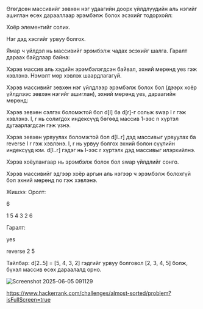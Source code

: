 Өгөгдсөн массивийг зөвхөн нэг удаагийн доорх үйлдлүүдийн аль нэгийг ашиглан өсөх дарааллаар эрэмбэлж болох эсэхийг тодорхойл:

Хоёр элементийг солих.

Нэг дэд хэсгийг урвуу болгох.

Ямар ч үйлдэл нь массивийг эрэмбэлж чадах эсэхийг шалга. Гаралт дараах байдлаар байна:

Хэрэв массив аль хэдийн эрэмбэлэгдсэн байвал, эхний мөрөнд yes гэж хэвлэнэ. Нэмэлт мөр хэвлэх шаардлагагүй.

Хэрэв массивийг зөвхөн нэг үйлдлээр эрэмбэлж болох бол (дээрх хоёр үйлдлээс зөвхөн нэгийг ашиглан), эхний мөрөнд yes, дараагийн мөрөнд:

Хэрэв зөвхөн сэлгэх боломжтой бол d[l] ба d[r]-г сольж swap l r гэж хэвлэнэ. l, r нь солигдох индексүүд бөгөөд массив 1-ээс n хүртэл дугаарлагдсан гэж үзнэ.

Хэрэв зөвхөн урвуулах боломжтой бол d[l..r] дэд массивыг урвуулах ба reverse l r гэж хэвлэнэ. l, r нь урвуу болгох эхний болон сүүлийн индексүүд юм. d[l..r] гэдэг нь l-ээс r хүртэлх дэд массивыг илэрхийлнэ.

Хэрэв хоёулангаар нь эрэмбэлж болох бол swap үйлдлийг сонго.

Хэрэв массивийг эдгээр хоёр аргын аль нэгээр ч эрэмбэлж болохгүй бол эхний мөрөнд no гэж хэвлэнэ.

Жишээ:
Оролт:

6  

1 5 4 3 2 6

Гаралт:

yes  

reverse 2 5

Тайлбар:
d[2..5] = [5, 4, 3, 2] гэдгийг урвуу болговол [2, 3, 4, 5] болж, бүхэл массив өсөх дараалалд орно.




![Screenshot 2025-06-05 091129](https://github.com/user-attachments/assets/f9150f21-410b-448b-a46e-a2a69985bcf0)

https://www.hackerrank.com/challenges/almost-sorted/problem?isFullScreen=true
